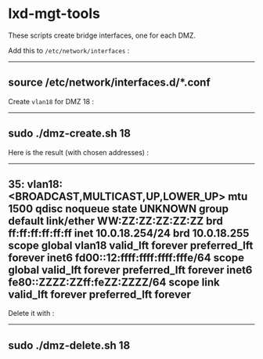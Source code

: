 # lxd-mgt-tools

These scripts create bridge interfaces, one for each DMZ.

Add this to `/etc/network/interfaces` :

----
source /etc/network/interfaces.d/*.conf
----

Create `vlan18` for DMZ 18 :

----
sudo ./dmz-create.sh 18
----

Here is the result (with chosen addresses) :

----
35: vlan18: <BROADCAST,MULTICAST,UP,LOWER_UP> mtu 1500 qdisc noqueue state UNKNOWN group default
    link/ether WW:ZZ:ZZ:ZZ:ZZ:ZZ brd ff:ff:ff:ff:ff:ff
    inet 10.0.18.254/24 brd 10.0.18.255 scope global vlan18
       valid_lft forever preferred_lft forever
    inet6 fd00::12:ffff:ffff:ffff:fffe/64 scope global
       valid_lft forever preferred_lft forever
    inet6 fe80::ZZZZ:ZZff:feZZ:ZZZZ/64 scope link
       valid_lft forever preferred_lft forever
----

Delete it with :

----
sudo ./dmz-delete.sh 18
----
